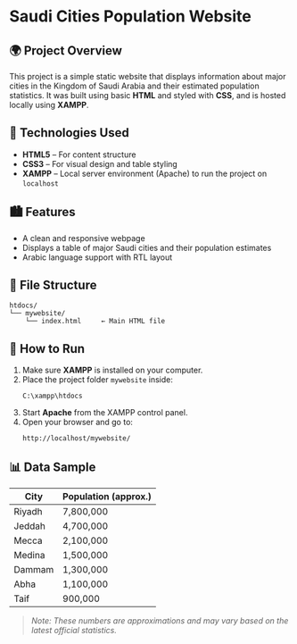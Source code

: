 # Saudi Cities Population Website

## 🌍 Project Overview

This project is a simple static website that displays information about major cities in the Kingdom of Saudi Arabia and their estimated population statistics. It was built using basic **HTML** and styled with **CSS**, and is hosted locally using **XAMPP**.

## 🧱 Technologies Used

- **HTML5** – For content structure
- **CSS3** – For visual design and table styling
- **XAMPP** – Local server environment (Apache) to run the project on `localhost`

## 🏙️ Features

- A clean and responsive webpage
- Displays a table of major Saudi cities and their population estimates
- Arabic language support with RTL layout

## 📄 File Structure

```
htdocs/
└── mywebsite/
    └── index.html     ← Main HTML file
```

## 🔧 How to Run

1. Make sure **XAMPP** is installed on your computer.
2. Place the project folder `mywebsite` inside:
   ```
   C:\xampp\htdocs
   ```
3. Start **Apache** from the XAMPP control panel.
4. Open your browser and go to:
   ```
   http://localhost/mywebsite/
   ```

## 📊 Data Sample

| City             | Population (approx.) |
|------------------|----------------------|
| Riyadh           | 7,800,000            |
| Jeddah           | 4,700,000            |
| Mecca            | 2,100,000            |
| Medina           | 1,500,000            |
| Dammam           | 1,300,000            |
| Abha             | 1,100,000            |
| Taif             | 900,000              |

> *Note: These numbers are approximations and may vary based on the latest official statistics.*

